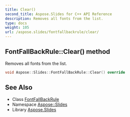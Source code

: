 ```yaml
---
title: Clear()
second_title: Aspose.Slides for C++ API Reference
description: Removes all fonts from the list.
type: docs
weight: 105
url: /aspose.slides/fontfallbackrule/clear/
---
```

## FontFallBackRule::Clear() method


Removes all fonts from the list.

```cpp
void Aspose::Slides::FontFallBackRule::Clear() override
```

## See Also

* Class [FontFallBackRule](../)
* Namespace [Aspose::Slides](../../)
* Library [Aspose.Slides](../../../)